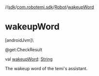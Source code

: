//[sdk](../../../index.md)/[com.robotemi.sdk](../index.md)/[Robot](index.md)/[wakeupWord](wakeup-word.md)

# wakeupWord

[androidJvm]\

@get:CheckResult

val [wakeupWord](wakeup-word.md): [String](https://kotlinlang.org/api/latest/jvm/stdlib/kotlin/-string/index.html)

The wakeup word of the temi's assistant.
